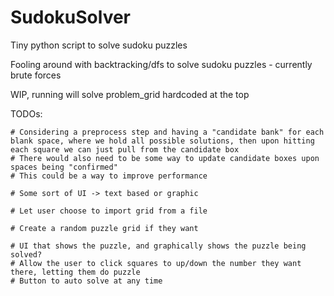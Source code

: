 # SudokuSolver
Tiny python script to solve sudoku puzzles

Fooling around with backtracking/dfs to solve sudoku puzzles - currently brute forces

WIP, running will solve problem_grid hardcoded at the top

TODOs:
    
    # Considering a preprocess step and having a "candidate bank" for each blank space, where we hold all possible solutions, then upon hitting each square we can just pull from the candidate box
    # There would also need to be some way to update candidate boxes upon spaces being "confirmed"
    # This could be a way to improve performance
    
    # Some sort of UI -> text based or graphic
    
    # Let user choose to import grid from a file
    
    # Create a random puzzle grid if they want
    
    # UI that shows the puzzle, and graphically shows the puzzle being solved?
    # Allow the user to click squares to up/down the number they want there, letting them do puzzle
    # Button to auto solve at any time

